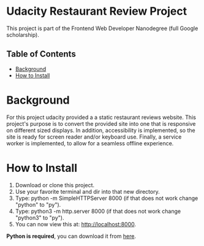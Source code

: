 # Udacity Restaurant Review Project

This project is part of the Frontend Web Developer Nanodegree (full Google scholarship).

## Table of Contents

* [Background](#background)
* [How to Install](#install)


# Background

For this project udacity provided a a static restaurant reviews website. This project's purpose is to convert the provided site into one that is responsive on different sized displays. In addition, accessibility is implemented, so the site is ready for screen reader and/or keyboard use.
Finally, a service worker is implemented, to allow for a seamless offline experience.

# How to Install
1. Download or clone this project.
2. Use your favorite terminal and dir into that new directory.
3. Type: python -m SimpleHTTPServer 8000 (if that does not work change "python" to "py").
4. Type: python3 -m http.server 8000 (if that does not work change "python3" to "py").
5. You can now view this at: [http://localhost:8000](http://localhost:8000).

**Python is required**, you can download it from [here](https://www.python.org/).
